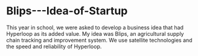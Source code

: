 # Blips---Idea-of-Startup
This year in school, we were asked to develop a business idea that had Hyperloop as its added value. My idea was Blips, an agricultural supply chain tracking and improvement system. We use satellite technologies and the speed and reliability of Hyperloop.
